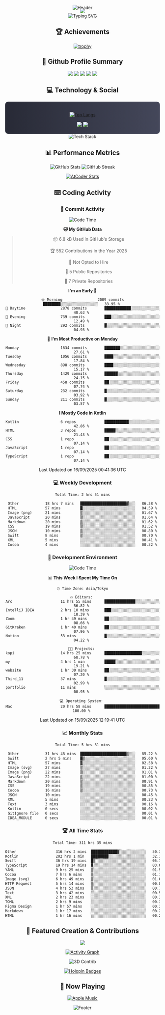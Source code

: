 <div align="center">
  
![Header](https://capsule-render.vercel.app/api?type=waving&color=gradient&customColorList=12&height=300&section=header&text=Welcome%20to%20Batapii's%20Universe&fontSize=50&animation=fadeIn&fontAlignY=40&desc=Android%20Developer%20|%20Kotlin%20LOVE%20)

<div style="margin-top: -20px;">
  <img src="https://readme-typing-svg.herokuapp.com/?lines=Crafting+Android+Experiences;Building+Tomorrow's+Apps+Today;Always+Learning,+Always+Growing&font=Fira%20Code&center=true&width=440&height=45&color=f75c7e&vCenter=true&size=22&pause=1000">
</div>

<a href="https://git.io/typing-svg">
  <img src="https://readme-typing-svg.demolab.com?font=Fira+Code&weight=600&size=28&duration=4000&pause=1000&center=true&vCenter=true&width=800&lines=Hey+there!+I'm+Batapii+%F0%9F%91%8B;Android+Developer+from+Japan+%F0%9F%87%AF%F0%9F%87%B5" alt="Typing SVG" />
</a>

## 🏆 Achievements

[![trophy](https://github-profile-trophy.vercel.app/?username=batapii&theme=onestar&no-frame=true&no-bg=true&column=8&rank=SECRET,SSS,SS,S,AAA,AA,A,B,C,?&margin-w=10&margin-h=10)](https://github.com/ryo-ma/github-profile-trophy)

## 🎯 Github Profile Summary

<div align="center">
  <img src="http://github-profile-summary-cards.vercel.app/api/cards/profile-details?username=batapii&theme=radical" />
  <img src="http://github-profile-summary-cards.vercel.app/api/cards/repos-per-language?username=batapii&theme=radical" />
  <img src="http://github-profile-summary-cards.vercel.app/api/cards/most-commit-language?username=batapii&theme=radical" />
  <img src="http://github-profile-summary-cards.vercel.app/api/cards/stats?username=batapii&theme=radical" />
  <img src="http://github-profile-summary-cards.vercel.app/api/cards/productive-time?username=batapii&theme=radical" />
</div>

## 💻 Technology & Social

<div align="center" style="background: linear-gradient(to right, #282A36, #44475A); padding: 20px; border-radius: 10px;">

[![Top Langs](https://github-readme-stats.vercel.app/api/top-langs/?username=batapii
)](https://github.com/anuraghazra/github-readme-stats)

<div style="margin-top: 15px">
<a href="https://github.com/batapii"><img src="https://img.shields.io/github/followers/batapii?style=for-the-badge&logo=github&label=Follow&color=ff6e96&labelColor=282A36"/></a>
<a href="https://twitter.com/batapii3939"><img src="https://img.shields.io/twitter/follow/batapii?style=for-the-badge&logo=twitter&color=1DA1F2&labelColor=282A36&label= Twitter"/></a>
</div>

</div>

<div align="center">
<img src="https://github-readme-tech-stack.vercel.app/api/cards?title=Tech+Stack&align=center&titleAlign=center&fontSize=20&lineHeight=10&lineCount=4&theme=github_dark&width=800&bg=%230D1117&badge=%23161B22&border=%2321262D&titleColor=%2358A6FF&line1=kotlin%2Ckotlin%2C0095D5%3Bandroid%2Candroid%2C00ff00%3Bjetpackcompose%2Cjetpack%2C4285F4%3B&line2=swift%2Cswift%2CFA7343%3Bfirebase%2Cfirebase%2CFFCA28%3Bgithub%2Cgithub%2C181717%3B&line3=typescript%2Ctypescript%2C3178C6%3Bgraphql%2Cgraphql%2CE10098%3Bsupabase%2Csupabase%2C3FCF8E%3B&line4=gradle%2Cgradle%2C02303A%3Bgitkraken%2Cgitkraken%2C179287%3Bpostman%2Cpostman%2CFF6C37%3B" alt="Tech Stack" />
</div>



## 📊 Performance Metrics

<div align="center">

![GitHub Stats](https://github-readme-stats.vercel.app/api?username=batapii&show_icons=true&theme=radical&hide_border=true&bg_color=0D1117)
![GitHub Streak](https://github-readme-streak-stats.herokuapp.com/?user=batapii&theme=radical&hide_border=true&background=0D1117)

[![AtCoder Stats](https://atcoder-readme-stats.vercel.app/stats/batapii3939?theme=dark&show_history=5&width=495)](https://github.com/iwbc-mzk/atcoder-readme-stats)

</div>

## ⌨️ Coding Activity

### 🌟 Commit Activity
<!--START_SECTION:commit-stats-->
![Code Time](http://img.shields.io/badge/Code%20Time-627%20hrs%2037%20mins-blue)

**🐱 My GitHub Data** 

> 📦 6.8 kB Used in GitHub's Storage 
 > 
> 🏆 552 Contributions in the Year 2025
 > 
> 🚫 Not Opted to Hire
 > 
> 📜 5 Public Repositories 
 > 
> 🔑 7 Private Repositories 
 > 
**I'm an Early 🐤** 

```text
🌞 Morning                2009 commits        ████████░░░░░░░░░░░░░░░░░   33.95 % 
🌆 Daytime                2878 commits        ████████████░░░░░░░░░░░░░   48.63 % 
🌃 Evening                739 commits         ███░░░░░░░░░░░░░░░░░░░░░░   12.49 % 
🌙 Night                  292 commits         █░░░░░░░░░░░░░░░░░░░░░░░░   04.93 % 
```
📅 **I'm Most Productive on Monday** 

```text
Monday                   1634 commits        ███████░░░░░░░░░░░░░░░░░░   27.61 % 
Tuesday                  1056 commits        ████░░░░░░░░░░░░░░░░░░░░░   17.84 % 
Wednesday                898 commits         ████░░░░░░░░░░░░░░░░░░░░░   15.17 % 
Thursday                 1429 commits        ██████░░░░░░░░░░░░░░░░░░░   24.15 % 
Friday                   458 commits         ██░░░░░░░░░░░░░░░░░░░░░░░   07.74 % 
Saturday                 232 commits         █░░░░░░░░░░░░░░░░░░░░░░░░   03.92 % 
Sunday                   211 commits         █░░░░░░░░░░░░░░░░░░░░░░░░   03.57 % 
```


**I Mostly Code in Kotlin** 

```text
Kotlin                   6 repos             ███████████░░░░░░░░░░░░░░   42.86 % 
HTML                     3 repos             █████░░░░░░░░░░░░░░░░░░░░   21.43 % 
CSS                      1 repo              ██░░░░░░░░░░░░░░░░░░░░░░░   07.14 % 
JavaScript               1 repo              ██░░░░░░░░░░░░░░░░░░░░░░░   07.14 % 
TypeScript               1 repo              ██░░░░░░░░░░░░░░░░░░░░░░░   07.14 % 
```




 Last Updated on 16/09/2025 00:41:36 UTC
<!--END_SECTION:commit-stats-->

### 💻 Weekly Development
<!--START_SECTION:wakatime-->

```txt
Total Time: 2 hrs 51 mins

Other            18 hrs 7 mins   █████████████████████▓░░░   86.38 %
HTML             57 mins         █░░░░░░░░░░░░░░░░░░░░░░░░   04.59 %
Image (png)      21 mins         ▒░░░░░░░░░░░░░░░░░░░░░░░░   01.67 %
JavaScript       20 mins         ▒░░░░░░░░░░░░░░░░░░░░░░░░   01.64 %
Markdown         20 mins         ▒░░░░░░░░░░░░░░░░░░░░░░░░   01.62 %
CSS              19 mins         ▒░░░░░░░░░░░░░░░░░░░░░░░░   01.52 %
JSON             10 mins         ▒░░░░░░░░░░░░░░░░░░░░░░░░   00.80 %
Swift            8 mins          ▒░░░░░░░░░░░░░░░░░░░░░░░░   00.70 %
XML              5 mins          ░░░░░░░░░░░░░░░░░░░░░░░░░   00.41 %
Cocoa            4 mins          ░░░░░░░░░░░░░░░░░░░░░░░░░   00.32 %
```

<!--END_SECTION:wakatime-->

### 🔨 Development Environment
<!--START_SECTION:dev-stats-->
![Code Time](http://img.shields.io/badge/Code%20Time-627%20hrs%2037%20mins-blue)

📊 **This Week I Spent My Time On** 

```text
🕑︎ Time Zone: Asia/Tokyo

🔥 Editors: 
Arc                      11 hrs 55 mins      ██████████████░░░░░░░░░░░   56.82 % 
IntelliJ IDEA            2 hrs 10 mins       ███░░░░░░░░░░░░░░░░░░░░░░   10.39 % 
Zoom                     1 hr 49 mins        ██░░░░░░░░░░░░░░░░░░░░░░░   08.66 % 
GitKraken                1 hr 40 mins        ██░░░░░░░░░░░░░░░░░░░░░░░   07.96 % 
Notion                   53 mins             █░░░░░░░░░░░░░░░░░░░░░░░░   04.22 % 

🐱‍💻 Projects: 
kopi                     14 hrs 25 mins      █████████████████░░░░░░░░   68.78 % 
my                       4 hrs 1 min         █████░░░░░░░░░░░░░░░░░░░░   19.21 % 
website                  1 hr 30 mins        ██░░░░░░░░░░░░░░░░░░░░░░░   07.20 % 
Third_11                 37 mins             █░░░░░░░░░░░░░░░░░░░░░░░░   02.99 % 
portfolio                11 mins             ░░░░░░░░░░░░░░░░░░░░░░░░░   00.95 % 

💻 Operating System: 
Mac                      20 hrs 58 mins      █████████████████████████   100.00 % 
```


 Last Updated on 15/09/2025 12:19:41 UTC
<!--END_SECTION:dev-stats-->

### 📈 Monthly Stats
<!--START_SECTION:wakamonth-->

```txt
Total Time: 5 hrs 31 mins

Other            31 hrs 48 mins  █████████████████████▒░░░   85.22 %
Swift            2 hrs 5 mins    █▒░░░░░░░░░░░░░░░░░░░░░░░   05.60 %
HTML             57 mins         ▓░░░░░░░░░░░░░░░░░░░░░░░░   02.58 %
Image (svg)      27 mins         ▒░░░░░░░░░░░░░░░░░░░░░░░░   01.22 %
Image (png)      22 mins         ▒░░░░░░░░░░░░░░░░░░░░░░░░   01.01 %
JavaScript       22 mins         ▒░░░░░░░░░░░░░░░░░░░░░░░░   01.00 %
Markdown         20 mins         ▒░░░░░░░░░░░░░░░░░░░░░░░░   00.91 %
CSS              19 mins         ▒░░░░░░░░░░░░░░░░░░░░░░░░   00.85 %
Cocoa            16 mins         ▒░░░░░░░░░░░░░░░░░░░░░░░░   00.73 %
JSON             10 mins         ░░░░░░░░░░░░░░░░░░░░░░░░░   00.45 %
XML              5 mins          ░░░░░░░░░░░░░░░░░░░░░░░░░   00.23 %
Text             3 mins          ░░░░░░░░░░░░░░░░░░░░░░░░░   00.16 %
Kotlin           0 secs          ░░░░░░░░░░░░░░░░░░░░░░░░░   00.02 %
GitIgnore file   0 secs          ░░░░░░░░░░░░░░░░░░░░░░░░░   00.01 %
IDEA_MODULE      0 secs          ░░░░░░░░░░░░░░░░░░░░░░░░░   00.01 %
```

<!--END_SECTION:wakamonth-->

### 🏆 All Time Stats
<!--START_SECTION:wakaalltime-->

```txt
Total Time: 311 hrs 35 mins

Other                  316 hrs 2 mins  ████████████▓░░░░░░░░░░░░   50.35 %
Kotlin                 202 hrs 1 min   ████████░░░░░░░░░░░░░░░░░   32.19 %
Swift                  36 hrs 19 mins  █▒░░░░░░░░░░░░░░░░░░░░░░░   05.79 %
TypeScript             19 hrs 14 mins  ▓░░░░░░░░░░░░░░░░░░░░░░░░   03.07 %
YAML                   9 hrs 25 mins   ▒░░░░░░░░░░░░░░░░░░░░░░░░   01.50 %
Cocoa                  7 hrs 6 mins    ▒░░░░░░░░░░░░░░░░░░░░░░░░   01.13 %
Image (svg)            6 hrs 49 mins   ▒░░░░░░░░░░░░░░░░░░░░░░░░   01.09 %
HTTP Request           5 hrs 14 mins   ▒░░░░░░░░░░░░░░░░░░░░░░░░   00.83 %
JSON                   4 hrs 53 mins   ▒░░░░░░░░░░░░░░░░░░░░░░░░   00.78 %
Text                   3 hrs 42 mins   ░░░░░░░░░░░░░░░░░░░░░░░░░   00.59 %
XML                    2 hrs 23 mins   ░░░░░░░░░░░░░░░░░░░░░░░░░   00.38 %
TOML                   2 hrs 9 mins    ░░░░░░░░░░░░░░░░░░░░░░░░░   00.34 %
Figma Design           1 hr 57 mins    ░░░░░░░░░░░░░░░░░░░░░░░░░   00.31 %
Markdown               1 hr 17 mins    ░░░░░░░░░░░░░░░░░░░░░░░░░   00.21 %
HTML                   1 hr 16 mins    ░░░░░░░░░░░░░░░░░░░░░░░░░   00.20 %
```

<!--END_SECTION:wakaalltime-->


## 🌟 Featured Creation & Contributions

<div align="center">
  <a href="https://github.com/batapii/ToDoSNS">
    <img src="https://github-readme-stats.vercel.app/api/pin/?username=batapii&repo=ToDoSNS&theme=radical&hide_border=true&bg_color=0D1117" />
  </a>

[![Activity Graph](https://github-readme-activity-graph.vercel.app/graph?username=batapii&custom_title=Contribution%20Graph&hide_border=true&theme=radical&bg_color=0D1117)](https://github.com/ashutosh00710/github-readme-activity-graph)

![3D Contrib](./profile-3d-contrib/profile-night-rainbow.svg)

[![Holopin Badges](https://holopin.me/batapii)](https://holopin.io/@batapii)

</div>

## 🎵 Now Playing

<div align="center">
  
[![Apple Music](https://music-profile.rayriffy.com/theme/dark.svg?uid=001005.6598667d2ffd4a10a4f429edd0ba24c4.1156)](https://github.com/rayriffy/apple-music-github-profile)

</div>

![Footer](https://capsule-render.vercel.app/api?type=waving&color=gradient&customColorList=12&height=100&section=footer)

</div>
